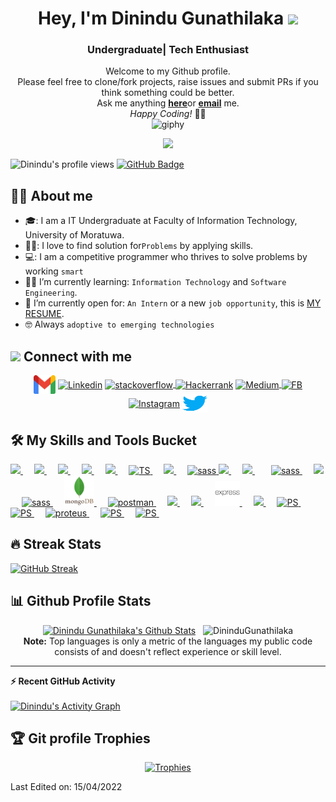 <!--Profile Intro -->
<h1 align="center">
	Hey, I'm Dinindu Gunathilaka <img src="https://media.giphy.com/media/hvRJCLFzcasrR4ia7z/giphy.gif" width="35">
</h1>
<h3 align="center">
	Undergraduate| Tech Enthusiast
</h3>
<!--Profile visitings -->

<div align="center">
Welcome to my Github profile.<br>
Please feel free to clone/fork projects, raise issues and submit PRs if you think something could be better.<br>
Ask me anything <a href="https://github.com/DininduGunathilaka/DininduGunathilaka/issues/new"><b>here</b></a>or <a href="mailto:dinindugunathilaka@gmail.com"><b>email</b></a> me.<br>
<i>Happy Coding!</i> 🧑‍💻
</div>

<div align="center">
<!--Profile Gif -->
<img src="https://media.giphy.com/media/qgQUggAC3Pfv687qPC/giphy.gif" width="220" alt="giphy">
</div>


<p align="center">
  <a href="https://github.com/DenverCoder1/readme-typing-svg"><img src="https://readme-typing-svg.herokuapp.com?font=Fredoka+One&size=21&color=00EBF7&width=550&lines=Passionate%2C+Enthusiastic+and+Skilled+Undergraduate;Creative%2C+Smart+and+Easy-going+Individual;Responsible+and+Committed+Team+Player"></a>
</p>

<div>
	<img src="https://komarev.com/ghpvc/?username=DininduGunathilaka&label=Profile%20views&color=brightgreen&style=plastic" alt="Dinindu's profile views" /> 
	<a href="https://github.com/DininduGunathilaka?tab=followers"><img src="https://img.shields.io/github/followers/DininduGunathilaka?label=Followers&style=social" alt="GitHub Badge"></a>
</div>


## :sassy_man:  About me
- 🎓: I am a IT Undergraduate at Faculty of Information Technology, University of Moratuwa.
- 👨‍💻: I love to find solution for`Problems` by applying skills.
- 💻: I am a competitive programmer who thrives to solve problems by working `smart`
- :student: I’m currently learning: `Information Technology` and `Software Engineering`.
- :thinking: I’m currently open for: `An Intern` or a new `job opportunity`, this is [MY RESUME]().
- :nerd_face: Always `adoptive to emerging technologies`

<!--Contact Details -->
## <img src="https://media.giphy.com/media/iY8CRBdQXODJSCERIr/giphy.gif" width="30px"> Connect with me
<div align="center">
<a href="mailto:dinindugunathilaka@gmail.com" target="_blank"><img align="center" src="https://github.com/mahiiverse1/mahiiverse1/blob/main/Gmail_Logo_256px.png" alt="Email" height="30" width="35"/></a>	
<a href="https://www.linkedin.com/in/dinindu-gunathilaka/" target="_blank"><img align="center" src="https://cdn.jsdelivr.net/gh/devicons/devicon/icons/linkedin/linkedin-original.svg" alt="Linkedin" height="30" width="40" /></a>
<a href="https://stackoverflow.com/users/18193037/dinindu-gunathilaka" target="_blank">
 <img align="center" src="https://cdn.iconscout.com/icon/free/png-256/stackoverflow-2752065-2284882.png" alt="stackoverflow" height="30" width="30" />
 </a>
<a href="https://www.hackerrank.com/Wiresharks_MX6?hr_r=1" target="_blank"><img align="center"
      src="https://raw.githubusercontent.com/rahuldkjain/github-profile-readme-generator/master/src/images/icons/Social/hackerrank.svg"
      alt="Hackerrank" height="30" width="40" /></a>
 <a href="https://dinindugunathilaka.medium.com/">
    <img align="center" src="https://www.vectorlogo.zone/logos/medium/medium-tile.svg" alt="Medium" height="30" width="30"/>
  </a>
<a href="https://www.facebook.com/addex.trueno" target="blank"><img align="center"
      src="https://raw.githubusercontent.com/rahuldkjain/github-profile-readme-generator/master/src/images/icons/Social/facebook.svg"
      alt="FB" height="30" width="40" /></a>
<a href="https://www.instagram.com/dinindu_gunathilaka/" target="_blank"><img align="center"
      src="http://assets.stickpng.com/images/580b57fcd9996e24bc43c521.png"
      alt="Instagram" height="35" width="35" /></a>
<a href="https://twitter.com/DiniX99" target="_blank">
  <img align="center" src="https://github.com/SatYu26/SatYu26/blob/master/Assets/Twitter.svg" alt="Twitter" height="30" width="40" />
</a> 
	
</div>

## 🛠️ My Skills and Tools Bucket
<div allign='center'>
<a href="https://www.cprogramming.com/" target="_blank"> <img src="https://img.icons8.com/color/48/000000/c-programming.png"/> </a>
&emsp;
<a href="https://www.java.com" target="_blank"> <img src="https://img.icons8.com/color/48/000000/java-coffee-cup-logo.png"/> </a>
&emsp;
<a href="https://www.w3.org/html/" target="_blank"> <img src="https://img.icons8.com/color/48/000000/html-5.png"/> </a>
 &emsp;
<a href="https://www.w3schools.com/css/" target="_blank"> <img src="https://img.icons8.com/color/48/000000/css3.png"/> </a> 
&emsp;
<a href="https://developer.mozilla.org/en-US/docs/Web/JavaScript" target="_blank"> <img src="https://img.icons8.com/color/48/000000/javascript.png"/> </a> 
&emsp;
<a href="#" target="_blank"> <img src="https://iconape.com/wp-content/png_logo_vector/typescript.png" alt="TS" width="48" height="48"/> </a> 
&emsp;
<a href="https://getbootstrap.com" target="_blank"> <img src="https://img.icons8.com/color/48/000000/bootstrap.png"/> </a> 
&emsp;
<a href="#" target="_blank"> <img src="https://user-images.githubusercontent.com/73194227/163589763-eb6d82db-a136-4727-add2-65e72cbabaf1.png" alt="sass" width="48" height="45"/> </a> 
<a href="https://reactjs.org/" target="_blank"> <img src="https://img.icons8.com/color/48/000000/react-native.png"/> </a>
&emsp;
<a style="padding-right:8px;" href="https://nodejs.org" target="_blank"> <img src="https://img.icons8.com/color/48/000000/nodejs.png"/> </a> 
&emsp;
<a href="#" target="_blank"> <img src="https://upload.wikimedia.org/wikipedia/commons/thumb/a/a3/.NET_Logo.svg/2048px-.NET_Logo.svg.png" alt="sass" width="45" height="45"/> </a> 
&emsp;
<a style="padding-right:8px;" href="https://www.mysql.com/" target="_blank"> <img src="https://img.icons8.com/fluent/50/000000/mysql-logo.png"/> </a>
&emsp;
<a href="#" target="_blank"> <img src="https://cdn.freebiesupply.com/logos/large/2x/microsoft-sql-server-logo-svg-vector.svg" alt="sass" width="45" height="45"/> </a> 
&emsp;
<a href="https://www.mongodb.com/" target="_blank"> <img src="https://raw.githubusercontent.com/devicons/devicon/master/icons/mongodb/mongodb-original-wordmark.svg" alt="mongodb" width="48" height="48"/> </a> 
&emsp;
<a href="https://postman.com" target="_blank"> <img src="https://www.vectorlogo.zone/logos/getpostman/getpostman-icon.svg" alt="postman" width="45" height="45"/> </a> 
&emsp;
<a href="https://git-scm.com/" target="_blank"> <img src="https://img.icons8.com/color/48/000000/git.png"/> </a>  
&emsp;
<a href="https://redux.js.org" target="_blank"> <img src="https://img.icons8.com/color/48/000000/redux.png"/> </a>
&emsp;
<a href="https://expressjs.com" target="_blank"> <img src="https://raw.githubusercontent.com/devicons/devicon/master/icons/express/express-original-wordmark.svg" alt="express" width="40" height="40"/> </a>
&emsp;
<a href="https://www.figma.com/" target="_blank"> <img src="https://img.icons8.com/color/48/000000/figma--v1.png"/> </a> 
&emsp;
<a href="#" target="_blank"> <img src="https://seeklogo.com/images/P/photoshop-2020-logo-37B02055A4-seeklogo.com.png" alt="PS" width="50" height="50"/> </a>
&emsp;
<a href="#" target="_blank"> <img src="https://download.blender.org/branding/blender_logo_socket.png" alt="PS" width="158" height="50"/> </a>
&emsp;
<a href="#" target="_blank"> <img src="https://user-images.githubusercontent.com/73194227/163660802-94bf8c03-e070-45e4-87db-d7bc9887466d.png" alt="proteus" width="50" height="50"/> </a>
&emsp;
<a href="#" target="_blank"> <img src="https://upload.wikimedia.org/wikipedia/commons/thumb/5/5f/Windows_logo_-_2012.svg/2048px-Windows_logo_-_2012.svg.png" alt="PS" width="158" height="50"/> </a>
&emsp;
<a href="#" target="_blank"> <img src="https://www.pngplay.com/wp-content/uploads/13/Ubuntu-Logo-Transparent-Background.png" alt="PS" width="194" height="50"/> </a>
&emsp;
</div>



## 🔥 Streak Stats
[![GitHub Streak](https://github-readme-streak-stats.herokuapp.com?user=DininduGunathilaka&theme=dracula&date_format=M%20j%5B%2C%20Y%5D&sideNums=FF00CB&currStreakLabel=00FFF2&currStreakNum=00FFF2&ring=AE00FF&fire=FF09FB&background=000637&sideLabels=EA01FF)](https://git.io/streak-stats)

## 📊 Github Profile Stats
  <p align="center">
    <a href="https://github.com/anuraghazra/github-readme-stats"><img alt="Dinindu Gunathilaka's Github Stats" src="https://github-readme-stats.vercel.app/api?username=DininduGunathilaka&show_icons=true&count_private=true&theme=jolly" height="192px"/></a>
  &nbsp;
	  <img src="https://github-readme-stats.vercel.app/api/top-langs?username=DininduGunathilaka&langs_count=10&show_icons=true&locale=en&layout=compact&theme=jolly" alt="DininduGunathilaka" height="192px"/>
  <br>
  <b>Note:</b> Top languages is only a metric of the languages my public code consists of and doesn't reflect experience or skill level.
  </p>

----

  <summary><b>⚡ Recent GitHub Activity</b></summary>
  <br/>
   <a href="https://github.com/DininduGunathilaka/github-readme-activity-graph"><img alt="Dinindu's Activity Graph" src="https://activity-graph.herokuapp.com/graph?username=DininduGunathilaka&bg_color=0D1117&color=00b7ff&line=00eeff&point=FFFFFF&hide_border=true" /></a>
  <br/>


## :trophy: Git profile Trophies

<p align="center"> <a href="https://github.com/ryo-ma/github-profile-trophy"><img src="https://github-profile-trophy.vercel.app/?username=DininduGunathilaka&layout=compact&theme=dracula" alt="Trophies" /></a> </p>

Last Edited on: 15/04/2022

